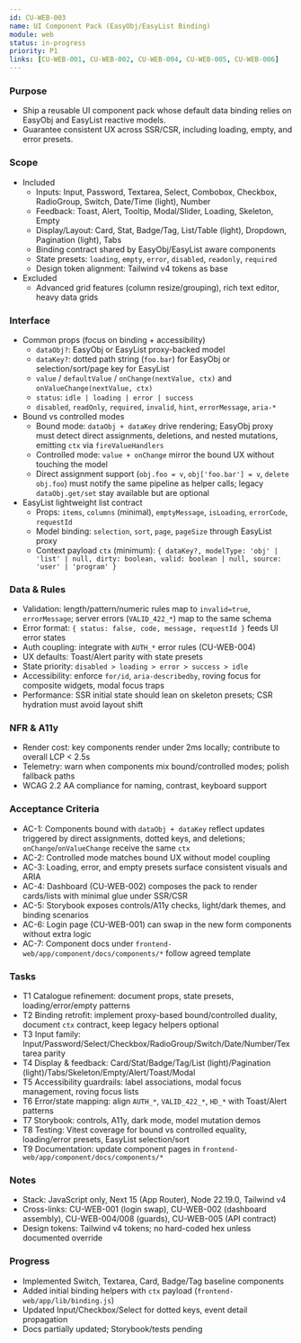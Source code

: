 ```yaml
---
id: CU-WEB-003
name: UI Component Pack (EasyObj/EasyList Binding)
module: web
status: in-progress
priority: P1
links: [CU-WEB-001, CU-WEB-002, CU-WEB-004, CU-WEB-005, CU-WEB-006]
---
```


### Purpose
- Ship a reusable UI component pack whose default data binding relies on EasyObj and EasyList reactive models.
- Guarantee consistent UX across SSR/CSR, including loading, empty, and error presets.

### Scope
- Included
  - Inputs: Input, Password, Textarea, Select, Combobox, Checkbox, RadioGroup, Switch, Date/Time (light), Number
  - Feedback: Toast, Alert, Tooltip, Modal/Slider, Loading, Skeleton, Empty
  - Display/Layout: Card, Stat, Badge/Tag, List/Table (light), Dropdown, Pagination (light), Tabs
  - Binding contract shared by EasyObj/EasyList aware components
  - State presets: `loading`, `empty`, `error`, `disabled`, `readonly`, `required`
  - Design token alignment: Tailwind v4 tokens as base
- Excluded
  - Advanced grid features (column resize/grouping), rich text editor, heavy data grids

### Interface
- Common props (focus on binding + accessibility)
  - `dataObj?`: EasyObj or EasyList proxy-backed model
  - `dataKey?`: dotted path string (`foo.bar`) for EasyObj or selection/sort/page key for EasyList
  - `value` / `defaultValue` / `onChange(nextValue, ctx)` and `onValueChange(nextValue, ctx)`
  - `status`: `idle | loading | error | success`
  - `disabled`, `readOnly`, `required`, `invalid`, `hint`, `errorMessage`, `aria-*`
- Bound vs controlled modes
  - Bound mode: `dataObj + dataKey` drive rendering; EasyObj proxy must detect direct assignments,
    deletions, and nested mutations, emitting `ctx` via `fireValueHandlers`
  - Controlled mode: `value + onChange` mirror the bound UX without touching the model
  - Direct assignment support (`obj.foo = v`, `obj['foo.bar'] = v`, `delete obj.foo`) must notify the same
    pipeline as helper calls; legacy `dataObj.get/set` stay available but are optional
- EasyList lightweight list contract
  - Props: `items`, `columns` (minimal), `emptyMessage`, `isLoading`, `errorCode`, `requestId`
  - Model binding: `selection`, `sort`, `page`, `pageSize` through EasyList proxy
  - Context payload `ctx` (minimum): `{ dataKey?, modelType: 'obj' | 'list' | null, dirty: boolean,
    valid: boolean | null, source: 'user' | 'program' }`

### Data & Rules
- Validation: length/pattern/numeric rules map to `invalid=true`, `errorMessage`; server errors (`VALID_422_*`)
  map to the same schema
- Error format: `{ status: false, code, message, requestId }` feeds UI error states
- Auth coupling: integrate with `AUTH_*` error rules (CU-WEB-004)
- UX defaults: Toast/Alert parity with state presets
- State priority: `disabled > loading > error > success > idle`
- Accessibility: enforce `for/id`, `aria-describedby`, roving focus for composite widgets, modal focus traps
- Performance: SSR initial state should lean on skeleton presets; CSR hydration must avoid layout shift

### NFR & A11y
- Render cost: key components render under 2ms locally; contribute to overall LCP < 2.5s
- Telemetry: warn when components mix bound/controlled modes; polish fallback paths
- WCAG 2.2 AA compliance for naming, contrast, keyboard support

### Acceptance Criteria
- AC-1: Components bound with `dataObj + dataKey` reflect updates triggered by direct assignments,
  dotted keys, and deletions; `onChange`/`onValueChange` receive the same `ctx`
- AC-2: Controlled mode matches bound UX without model coupling
- AC-3: Loading, error, and empty presets surface consistent visuals and ARIA
- AC-4: Dashboard (CU-WEB-002) composes the pack to render cards/lists with minimal glue under SSR/CSR
- AC-5: Storybook exposes controls/A11y checks, light/dark themes, and binding scenarios
- AC-6: Login page (CU-WEB-001) can swap in the new form components without extra logic
- AC-7: Component docs under `frontend-web/app/component/docs/components/*` follow agreed template

### Tasks
- T1 Catalogue refinement: document props, state presets, loading/error/empty patterns
- T2 Binding retrofit: implement proxy-based bound/controlled duality, document `ctx` contract, keep legacy helpers optional
- T3 Input family: Input/Password/Select/Checkbox/RadioGroup/Switch/Date/Number/Textarea parity
- T4 Display & feedback: Card/Stat/Badge/Tag/List (light)/Pagination (light)/Tabs/Skeleton/Empty/Alert/Toast/Modal
- T5 Accessibility guardrails: label associations, modal focus management, roving focus lists
- T6 Error/state mapping: align `AUTH_*`, `VALID_422_*`, `HD_*` with Toast/Alert patterns
- T7 Storybook: controls, A11y, dark mode, model mutation demos
- T8 Testing: Vitest coverage for bound vs controlled equality, loading/error presets, EasyList selection/sort
- T9 Documentation: update component pages in `frontend-web/app/component/docs/components/*`

### Notes
- Stack: JavaScript only, Next 15 (App Router), Node 22.19.0, Tailwind v4
- Cross-links: CU-WEB-001 (login swap), CU-WEB-002 (dashboard assembly), CU-WEB-004/008 (guards), CU-WEB-005 (API contract)
- Design tokens: Tailwind v4 tokens; no hard-coded hex unless documented override

### Progress
- Implemented Switch, Textarea, Card, Badge/Tag baseline components
- Added initial binding helpers with `ctx` payload (`frontend-web/app/lib/binding.js`)
- Updated Input/Checkbox/Select for dotted keys, event detail propagation
- Docs partially updated; Storybook/tests pending
